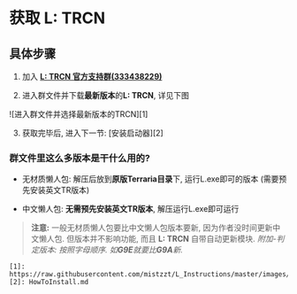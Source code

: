 # 获取 **L: TRCN**

## 具体步骤

1. 加入 [**L: TRCN 官方支持群(333438229)**](http://jq.qq.com/?_wv=1027&k=2KeEddg)

2. 进入群文件并下载**最新版本**的**L: TRCN**, 详见下图

![进入群文件并选择最新版本的TRCN][1]

3. 获取完毕后, 进入下一节: [安装启动器][2]

### 群文件里这么多版本是干什么用的?

* 无材质懒人包: 解压后放到**原版Terraria目录**下, 运行L.exe即可的版本 (需要预先安装英文TR版本)

* 中文懒人包: **无需预先安装英文TR版本**, 解压运行L.exe即可运行

> **注意:** 一般无材质懒人包要比中文懒人包版本要新, 因为作者没时间更新中文懒人包.
> 但版本并不影响功能, 而且 **L: TRCN** 自带自动更新模块.
> *附加-判定版本: 按照字母顺序. 如**G9E**就要比**G9A**新.*


    [1]: https://raw.githubusercontent.com/mistzzt/L_Instructions/master/images/DownloadL_1.png
    [2]: HowToInstall.md